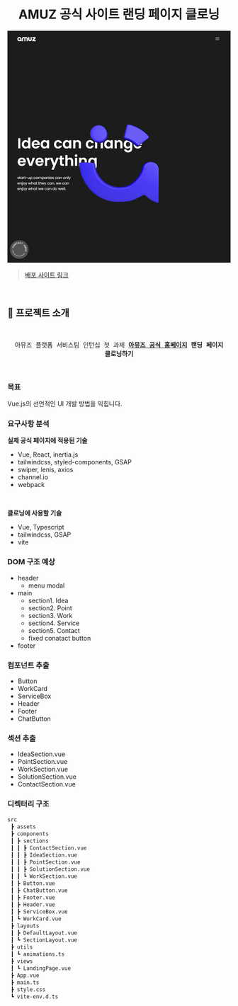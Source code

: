 <div align="center">

# AMUZ 공식 사이트 랜딩 페이지 클로닝

</div>

![alt text](/public/readme-thumbnail.png)

> [배포 사이트 링크](https://amuz-official-clone.vercel.app/)

<br>

## 🚀 프로젝트 소개

<div align="center">
<pre>

아뮤즈 플랫폼 서비스팀 인턴십 첫 과제
**[아뮤즈 공식 홈페이지](https://amuz.co.kr) 랜딩 페이지 클로닝하기**

</pre>
</div>

### 목표

Vue.js의 선언적인 UI 개발 방법을 익힙니다.

### 요구사항 분석

**실제 공식 페이지에 적용된 기술**

- Vue, React, inertia.js
- tailwindcss, styled-components, GSAP
- swiper, lenis, axios
- channel.io
- webpack

<br>

**클로닝에 사용할 기술**

- Vue, Typescript
- tailwindcss, GSAP
- vite

### DOM 구조 예상

- header
  - menu modal
- main
  - section1. Idea
  - section2. Point
  - section3. Work
  - section4. Service
  - section5. Contact
  - fixed conatact button
- footer

### 컴포넌트 추출

- Button
- WorkCard
- ServiceBox
- Header
- Footer
- ChatButton

### 섹션 추출

- IdeaSection.vue
- PointSection.vue
- WorkSection.vue
- SolutionSection.vue
- ContactSection.vue

### 디렉터리 구조

```plain
src
 ┣ assets
 ┣ components
 ┃ ┣ sections
 ┃ ┃ ┣ ContactSection.vue
 ┃ ┃ ┣ IdeaSection.vue
 ┃ ┃ ┣ PointSection.vue
 ┃ ┃ ┣ SolutionSection.vue
 ┃ ┃ ┗ WorkSection.vue
 ┃ ┣ Button.vue
 ┃ ┣ ChatButton.vue
 ┃ ┣ Footer.vue
 ┃ ┣ Header.vue
 ┃ ┣ ServiceBox.vue
 ┃ ┗ WorkCard.vue
 ┣ layouts
 ┃ ┣ DefaultLayout.vue
 ┃ ┗ SectionLayout.vue
 ┣ utils
 ┃ ┗ animations.ts
 ┣ views
 ┃ ┗ LandingPage.vue
 ┣ App.vue
 ┣ main.ts
 ┣ style.css
 ┗ vite-env.d.ts
```
